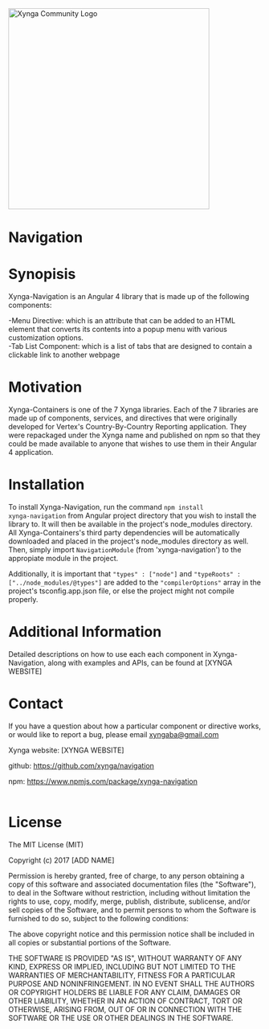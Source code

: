 <img src="https://s3.amazonaws.com/xynga/images/XYNGA.png" width="400" alt="Xynga Community Logo"/>

# Navigation

# Synopisis

Xynga-Navigation is an Angular 4 library that is made up of the following components: <br/>

-Menu Directive: which is an attribute that can be added to an HTML element that converts its contents into a popup menu with various customization options. <br/>
-Tab List Component: which is a list of tabs that are designed to contain a clickable link to another webpage   <br/>

# Motivation

Xynga-Containers is one of the 7 Xynga libraries. Each of the 7 libraries are made up of components, services, and directives that were originally developed for Vertex's Country-By-Country Reporting application. They were repackaged under the Xynga name and published on npm so that they could be made available to anyone that wishes to use them in their Angular 4 application.

# Installation

To install Xynga-Navigation, run the command <code>npm install xynga-navigation</code> from Angular project directory that you wish to install the library to. It will then be available in the project's node_modules directory. All Xynga-Containers's third party dependencies will be automatically downloaded and placed in the project's node_modules directory as well. Then, simply import <code>NavigationModule</code> (from 'xynga-navigation') to the appropiate module in the project. 

Additionally, it is important that <code>"types" : ["node"]</code> and <code>"typeRoots" : ["../node_modules/@types"]</code> are added to the <code>"compilerOptions"</code> array in the project's tsconfig.app.json file, or else the project might not compile properly.

# Additional Information

Detailed descriptions on how to use each each component in Xynga-Navigation, along with examples and APIs, can be found at [XYNGA WEBSITE]

# Contact

If you have a question about how a particular component or directive works, or would like to report a bug, please email xyngaba@gmail.com <br/>

Xynga website: [XYNGA WEBSITE] <br/>

github: https://github.com/xynga/navigation <br/>

npm: https://www.npmjs.com/package/xynga-navigation <br/> <br/>

# License

The MIT License (MIT)

Copyright (c) 2017 [ADD NAME]

Permission is hereby granted, free of charge, to any person obtaining a copy of this software and associated documentation files (the "Software"), to deal in the Software without restriction, including without limitation the rights to use, copy, modify, merge, publish, distribute, sublicense, and/or sell copies of the Software, and to permit persons to whom the Software is furnished to do so, subject to the following conditions:

The above copyright notice and this permission notice shall be included in all copies or substantial portions of the Software.

THE SOFTWARE IS PROVIDED "AS IS", WITHOUT WARRANTY OF ANY KIND, EXPRESS OR IMPLIED, INCLUDING BUT NOT LIMITED TO THE WARRANTIES OF MERCHANTABILITY, FITNESS FOR A PARTICULAR PURPOSE AND NONINFRINGEMENT. IN NO EVENT SHALL THE AUTHORS OR COPYRIGHT HOLDERS BE LIABLE FOR ANY CLAIM, DAMAGES OR OTHER LIABILITY, WHETHER IN AN ACTION OF CONTRACT, TORT OR OTHERWISE, ARISING FROM, OUT OF OR IN CONNECTION WITH THE SOFTWARE OR THE USE OR OTHER DEALINGS IN THE SOFTWARE.